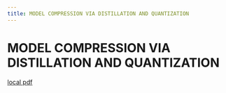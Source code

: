 ```yaml
---
title: MODEL COMPRESSION VIA DISTILLATION AND QUANTIZATION
---
```


# MODEL COMPRESSION VIA DISTILLATION AND QUANTIZATION

[local pdf](../../../pdfs/MODEL%20COMPRESSION%20VIA%20DISTILLATION%20AND%20QUANTIZATION.pdf)
